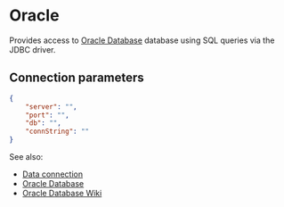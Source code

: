 <!-- TITLE: Oracle -->
<!-- SUBTITLE: -->

# Oracle

Provides access to [Oracle Database](https://www.oracle.com/database/) database
using SQL queries via the JDBC driver.

## Connection parameters

```json
{
    "server": "",
    "port": "",
    "db": "",
    "connString": ""
}
```

See also:

* [Data connection](../data-connection.md)
* [Oracle Database](https://www.oracle.com/database/)
* [Oracle Database Wiki](https://en.wikipedia.org/wiki/Oracle_Database)
